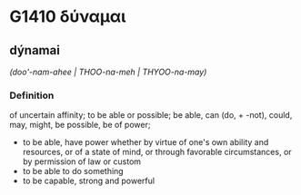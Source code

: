 # G1410 δύναμαι

## dýnamai

_(doo'-nam-ahee | THOO-na-meh | THYOO-na-may)_

### Definition

of uncertain affinity; to be able or possible; be able, can (do, + -not), could, may, might, be possible, be of power; 

- to be able, have power whether by virtue of one's own ability and resources, or of a state of mind, or through favorable circumstances, or by permission of law or custom
- to be able to do something
- to be capable, strong and powerful
